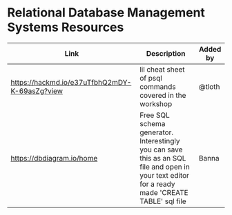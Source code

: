 # Relational Database Management Systems Resources


| Link | Description | Added by |
| -------- | -------- | -------- |
| https://hackmd.io/e37uTfbhQ2mDY-K-69asZg?view     | lil cheat sheet of psql commands covered in the workshop     | @tloth     |
| https://dbdiagram.io/home	| Free SQL schema generator. Interestingly you can save this as an SQL file and open in your text editor for a ready made 'CREATE TABLE' sql file     | Banna     |
